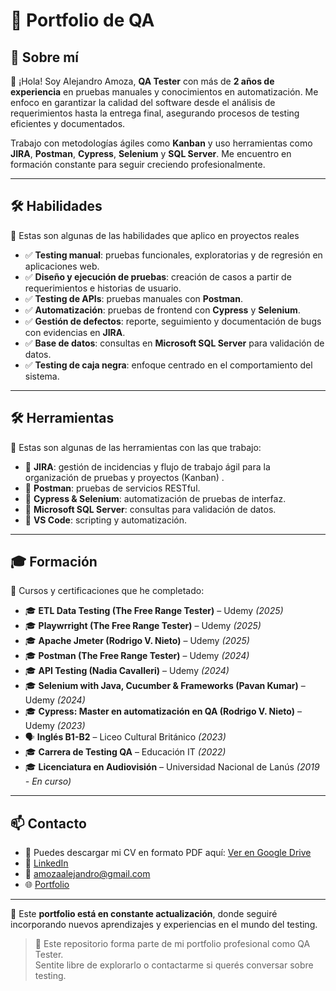 # 📌 Portfolio de QA

## 👤 Sobre mí

👋 ¡Hola! Soy Alejandro Amoza, **QA Tester** con más de **2 años de experiencia** en pruebas manuales y conocimientos en automatización. Me enfoco en garantizar la calidad del software desde el análisis de requerimientos hasta la entrega final, asegurando procesos de testing eficientes y documentados.

Trabajo con metodologías ágiles como **Kanban** y uso herramientas como **JIRA**, **Postman**, **Cypress**, **Selenium** y **SQL Server**. Me encuentro en formación constante para seguir creciendo profesionalmente.

---

## 🛠 Habilidades
📌 Estas son algunas de las habilidades que aplico en proyectos reales

- ✅ **Testing manual**: pruebas funcionales, exploratorias y de regresión en aplicaciones web.
- ✅ **Diseño y ejecución de pruebas**: creación de casos a partir de requerimientos e historias de usuario.
- ✅ **Testing de APIs**: pruebas manuales con **Postman**.
- ✅ **Automatización**: pruebas de frontend con **Cypress** y **Selenium**.
- ✅ **Gestión de defectos**: reporte, seguimiento y documentación de bugs con evidencias en **JIRA**.
- ✅ **Base de datos**: consultas en **Microsoft SQL Server** para validación de datos.
- ✅ **Testing de caja negra**: enfoque centrado en el comportamiento del sistema.

---

## 🛠 Herramientas
📌 Estas son algunas de las herramientas con las que trabajo:

- 🔹 **JIRA**: gestión de incidencias y flujo de trabajo ágil para la organización de pruebas y proyectos (Kanban) .
- 🔹 **Postman**: pruebas de servicios RESTful.
- 🔹 **Cypress & Selenium**: automatización de pruebas de interfaz.
- 🔹 **Microsoft SQL Server**: consultas para validación de datos.
- 🔹 **VS Code**: scripting y automatización.

---

## 🎓 Formación
📌 Cursos y certificaciones que he completado:


- 🎓 **ETL Data Testing (The Free Range Tester)** – Udemy *(2025)*
- 🎓 **Playwrright (The Free Range Tester)** – Udemy *(2025)*
- 🎓 **Apache Jmeter (Rodrigo V. Nieto)** – Udemy *(2025)*
- 🎓 **Postman (The Free Range Tester)** – Udemy *(2024)*
- 🎓 **API Testing (Nadia Cavalleri)** – Udemy *(2024)*
- 🎓 **Selenium with Java, Cucumber & Frameworks (Pavan Kumar)** – Udemy *(2024)*
- 🎓 **Cypress: Master en automatización en QA (Rodrigo V. Nieto)** – Udemy *(2023)*
- 🗣 **Inglés B1-B2** – Liceo Cultural Británico *(2023)*
- 🎓 **Carrera de Testing QA** – Educación IT *(2022)*
- 🎓 **Licenciatura en Audiovisión** – Universidad Nacional de Lanús *(2019 - En curso)*

---

## 📫 Contacto

- 📌 Puedes descargar mi CV en formato PDF aquí: [Ver en Google Drive](https://drive.google.com/drive/u/1/folders/15WaMY_9IG9rJGOgr3iDB8Zst75mQf-Nh)
- 💼 [LinkedIn](https://www.linkedin.com/in/alejandro-amoza)
- 📧 [amozaalejandro@gmail.com](mailto:amozaalejandro@gmail.com)
- 🌐 [Portfolio](https://alejandro-amoza.github.io/portfolio)

---


📌 Este **portfolio está en constante actualización**, donde seguiré incorporando nuevos aprendizajes y experiencias en el mundo del testing.



>  💬 Este repositorio forma parte de mi portfolio profesional como QA Tester.  
Sentite libre de explorarlo o contactarme si querés conversar sobre testing.  
